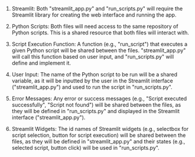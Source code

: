1. Streamlit: Both "streamlit_app.py" and "run_scripts.py" will require the Streamlit library for creating the web interface and running the app.

2. Python Scripts: Both files will need access to the same repository of Python scripts. This is a shared resource that both files will interact with.

3. Script Execution Function: A function (e.g., "run_script") that executes a given Python script will be shared between the files. "streamlit_app.py" will call this function based on user input, and "run_scripts.py" will define and implement it.

4. User Input: The name of the Python script to be run will be a shared variable, as it will be inputted by the user in the Streamlit interface ("streamlit_app.py") and used to run the script in "run_scripts.py".

5. Error Messages: Any error or success messages (e.g., "Script executed successfully", "Script not found") will be shared between the files, as they will be defined in "run_scripts.py" and displayed in the Streamlit interface ("streamlit_app.py").

6. Streamlit Widgets: The id names of Streamlit widgets (e.g., selectbox for script selection, button for script execution) will be shared between the files, as they will be defined in "streamlit_app.py" and their states (e.g., selected script, button click) will be used in "run_scripts.py".